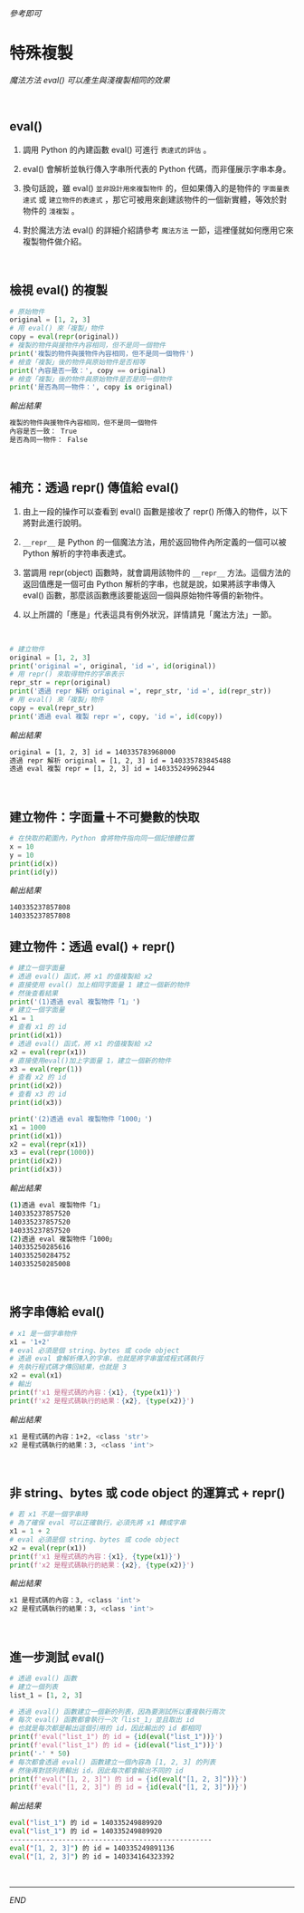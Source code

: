_參考即可_

# 特殊複製

_魔法方法 eval() 可以產生與淺複製相同的效果_

<br>

##  eval()

1. 調用 Python 的內建函數 eval() 可進行 `表達式的評估` 。

2. eval() 會解析並執行傳入字串所代表的 Python 代碼，而非僅展示字串本身。

3. 換句話說，雖 eval() `並非設計用來複製物件` 的，但如果傳入的是物件的 `字面量表達式` 或 `建立物件的表達式` ，那它可被用來創建該物件的一個新實體，等效於對物件的 `淺複製` 。

4. 對於魔法方法 eval() 的詳細介紹請參考 `魔法方法` 一節，這裡僅就如何應用它來複製物件做介紹。

<br>


## 檢視 eval() 的複製

```python
# 原始物件
original = [1, 2, 3]
# 用 eval() 來「複製」物件
copy = eval(repr(original))
# 複製的物件與援物件內容相同，但不是同一個物件
print('複製的物件與援物件內容相同，但不是同一個物件')
# 檢查「複製」後的物件與原始物件是否相等
print('內容是否一致：', copy == original)
# 檢查「複製」後的物件與原始物件是否是同一個物件
print('是否為同一物件：', copy is original)
```
_輸出結果_
```bash
複製的物件與援物件內容相同，但不是同一個物件
內容是否一致： True
是否為同一物件： False
```

<br>



## 補充：透過 repr() 傳值給 eval()

1. 由上一段的操作可以查看到 eval() 函數是接收了 repr() 所傳入的物件，以下將對此進行說明。

2. `__repr__` 是 Python 的一個魔法方法，用於返回物件內所定義的一個可以被 Python 解析的字符串表達式。

3. 當調用 repr(object) 函數時，就會調用該物件的 `__repr__` 方法。這個方法的返回值應是一個可由 Python 解析的字串，也就是說，如果將該字串傳入 eval() 函數，那麼該函數應該要能返回一個與原始物件等價的新物件。

4. 以上所謂的「應是」代表這具有例外狀況，詳情請見「魔法方法」一節。

<br>

```python
# 建立物件
original = [1, 2, 3]
print('original =', original, 'id =', id(original))
# 用 repr() 來取得物件的字串表示
repr_str = repr(original)
print('透過 repr 解析 original =', repr_str, 'id =', id(repr_str))
# 用 eval() 來「複製」物件
copy = eval(repr_str)
print('透過 eval 複製 repr =', copy, 'id =', id(copy))
```
*輸出結果*
```bash
original = [1, 2, 3] id = 140335783968000
透過 repr 解析 original = [1, 2, 3] id = 140335783845488
透過 eval 複製 repr = [1, 2, 3] id = 140335249962944
```


<br>


## 建立物件：字面量＋不可變數的快取


```python
# 在快取的範圍內，Python 會將物件指向同一個記憶體位置
x = 10
y = 10
print(id(x))
print(id(y))
```
*輸出結果*
```bash
140335237857808
140335237857808
```

## 建立物件：透過 eval() + repr()


```python
# 建立一個字面量 
# 透過 eval() 函式，將 x1 的值複製給 x2
# 直接使用 eval() 加上相同字面量 1 建立一個新的物件
# 然後查看結果
print('(1)透過 eval 複製物件「1」')
# 建立一個字面量
x1 = 1
# 查看 x1 的 id
print(id(x1))
# 透過 eval() 函式，將 x1 的值複製給 x2
x2 = eval(repr(x1))
# 直接使用eval()加上字面量 1，建立一個新的物件
x3 = eval(repr(1))
# 查看 x2 的 id
print(id(x2))
# 查看 x3 的 id
print(id(x3))

print('(2)透過 eval 複製物件「1000」')
x1 = 1000
print(id(x1))
x2 = eval(repr(x1))
x3 = eval(repr(1000))
print(id(x2))
print(id(x3))
```
*輸出結果*
```bash
(1)透過 eval 複製物件「1」
140335237857520
140335237857520
140335237857520
(2)透過 eval 複製物件「1000」
140335250285616
140335250284752
140335250285008
```

<br>

## 將字串傳給 eval()


```python
# x1 是一個字串物件
x1 = '1+2'
# eval 必須是個 string、bytes 或 code object
# 透過 eval 會解析傳入的字串，也就是將字串當成程式碼執行
# 先執行程式碼才傳回結果，也就是 3
x2 = eval(x1)
# 輸出
print(f'x1 是程式碼的內容：{x1}, {type(x1)}') 
print(f'x2 是程式碼執行的結果：{x2}, {type(x2)}') 
```
*輸出結果*
```bash
x1 是程式碼的內容：1+2, <class 'str'>
x2 是程式碼執行的結果：3, <class 'int'>
```

<br>

## 非 string、bytes 或 code object 的運算式 + repr()


```python
# 若 x1 不是一個字串時
# 為了確保 eval 可以正確執行，必須先將 x1 轉成字串
x1 = 1 + 2
# eval 必須是個 string、bytes 或 code object
x2 = eval(repr(x1))
print(f'x1 是程式碼的內容：{x1}, {type(x1)}') 
print(f'x2 是程式碼執行的結果：{x2}, {type(x2)}') 
```
*輸出結果*
```bash
x1 是程式碼的內容：3, <class 'int'>
x2 是程式碼執行的結果：3, <class 'int'>
```


<br>

## 進一步測試 eval()


```python
# 透過 eval() 函數
# 建立一個列表
list_1 = [1, 2, 3]

# 透過 eval() 函數建立一個新的列表，因為要測試所以重複執行兩次
# 每次 eval() 函數都會執行一次「list_1」並且取出 id
# 也就是每次都是輸出這個引用的 id，因此輸出的 id 都相同
print(f'eval("list_1") 的 id = {id(eval("list_1"))}')
print(f'eval("list_1") 的 id = {id(eval("list_1"))}')
print('-' * 50)
# 每次都會透過 eval() 函數建立一個內容為 [1, 2, 3] 的列表
# 然後再對該列表輸出 id，因此每次都會輸出不同的 id
print(f'eval("[1, 2, 3]") 的 id = {id(eval("[1, 2, 3]"))}')
print(f'eval("[1, 2, 3]") 的 id = {id(eval("[1, 2, 3]"))}')
```
*輸出結果*
```bash
eval("list_1") 的 id = 140335249889920
eval("list_1") 的 id = 140335249889920
--------------------------------------------------
eval("[1, 2, 3]") 的 id = 140335249891136
eval("[1, 2, 3]") 的 id = 140334164323392
```

<br>

---

_END_
